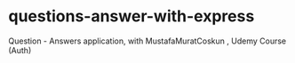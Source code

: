# questions-answer-with-express
Question - Answers application, with MustafaMuratCoskun , Udemy Course
(Auth)
